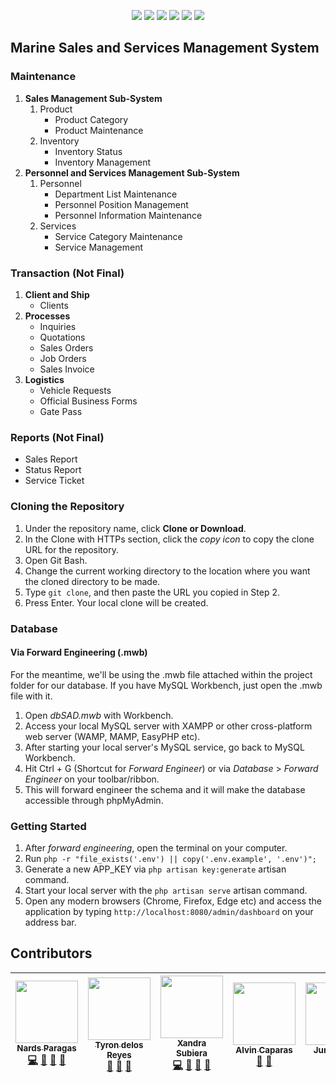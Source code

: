 <p align="center"><img src="https://img.shields.io/badge/phase-capstone-blue.svg"> <img src="https://img.shields.io/badge/estimated--progress-35%25-red.svg"></img> <a href=""><img src="https://img.shields.io/badge/issues-0-brightgreen.svg"></img></a> </img> <img src="https://img.shields.io/badge/maintenance-80%25-green.svg"></img> <img src="https://img.shields.io/badge/transactions-0%25-red.svg"></img> <img src="https://img.shields.io/badge/reports-0%25-red.svg"></img></p>

## Marine Sales and Services Management System

### Maintenance
1. **Sales Management Sub-System**
    1. Product
        - Product Category
        - Product Maintenance
    2. Inventory
        - Inventory Status
        - Inventory Management
2. **Personnel and Services Management Sub-System**
    1. Personnel
        - Department List Maintenance
        - Personnel Position Management
        - Personnel Information Maintenance
    2. Services
        - Service Category Maintenance
        - Service Management

### Transaction (Not Final)
1. **Client and Ship**
    - Clients
2. **Processes**
    - Inquiries
    - Quotations
    - Sales Orders
    - Job Orders
    - Sales Invoice
3. **Logistics**
    - Vehicle Requests
    - Official Business Forms
    - Gate Pass

### Reports (Not Final)
   - Sales Report
   - Status Report
   - Service Ticket

### Cloning the Repository
1. Under the repository name, click **Clone or Download**.
2. In the Clone with HTTPs section, click the *copy icon* to copy the clone URL for the repository.
3. Open Git Bash.
4. Change the current working directory to the location where you want the cloned directory to be made.
5. Type `git clone`, and then paste the URL you copied in Step 2.
6. Press Enter. Your local clone will be created.

### Database

#### Via Forward Engineering (.mwb)

For the meantime, we'll be using the .mwb file attached within the project folder for our database. If you have MySQL Workbench, just open the .mwb file with it.

1. Open *dbSAD.mwb* with Workbench.
2. Access your local MySQL server with XAMPP or other cross-platform web server (WAMP, MAMP, EasyPHP etc).
3. After starting your local server's MySQL service, go back to MySQL Workbench.
4. Hit Ctrl + G (Shortcut for *Forward Engineer*) or via *Database* > *Forward Engineer* on your toolbar/ribbon.
5. This will forward engineer the schema and it will make the database accessible through phpMyAdmin.

### Getting Started

1. After *forward engineering*, open the terminal on your computer.
2. Run `php -r "file_exists('.env') || copy('.env.example', '.env')";`
3. Generate a new APP_KEY via `php artisan key:generate` artisan command.
4. Start your local server with the `php artisan serve` artisan command.
5. Open any modern browsers (Chrome, Firefox, Edge etc) and access the application by typing `http://localhost:8080/admin/dashboard` on your address bar.

## Contributors

| [<img src="https://avatars1.githubusercontent.com/u/21337635?v=3" width="100px;"/><br /><sub>Nards Paragas</sub>](https://github.com/nardsqq)<br />[💻](https://github.com/nardsqq/Wagon/commits?author=nardsqq "Code") [🎨](#design-nardsqq "Design") [🐛](https://github.com/nardsqq/Wagon/commits?author=nardsqq "Bug reports") [💬](#question-nardsqq "Answering Questions") | [<img src="https://avatars0.githubusercontent.com/u/27922595?v=3" width="100px;"/><br /><sub>Tyron delos Reyes</sub>](https://github.com/tyrondelosreyes1231)<br />[📖](https://github.com/nardsqq/Wagon/commits?author=tyrondelosreyes1231 "Documentation") [💬](#question-tyrondelosreyes1231 "Answering Questions") [🐛](https://github.com/nardsqq/Wagon/commits?author=tyrondelosreyes1231 "Bug reports") | [<img src="https://scontent.fmnl3-1.fna.fbcdn.net/v/t1.0-9/12963893_1337384862944273_4644683256201767445_n.jpg?oh=e890a03312b6148b3c38ae4b2ec317f3&oe=59CC0A92" width="100px;"/><br /><sub>Xandra Subiera</sub>](https://github.com/Xandra03)<br />[💻](https://github.com/nardsqq/Wagon/commits?author=Xandra03 "Code") [🎨](#design-Xandra03 "Design") [📖](https://github.com/nardsqq/Wagon/commits?author=Xandra03 "Documentation")  [🐛](https://github.com/nardsqq/Wagon/commits?author=Xandra03 "Bug reports") | [<img src="https://scontent.fmnl3-1.fna.fbcdn.net/v/t1.0-9/13892371_1112048165505142_8867362947989032359_n.jpg?oh=75eaab617784701da7a70912891baff3&oe=5A118D57" width="100px;"/><br /><sub>Alvin Caparas</sub>](https://github.com/alvincaparas005)<br />[📖](https://github.com/nardsqq/Wagon/commits?author=alvincaparas005 "Documentation") [🐛](https://github.com/nardsqq/Wagon/commits?author=alvincaparas005 "Bug reports") | [<img src="https://scontent.fmnl3-1.fna.fbcdn.net/v/t1.0-9/15726514_1643689258990158_5520965767133423382_n.jpg?oh=a408f3a1875cb129acabe3b3e4e4c2d4&oe=5A07D6E2" width="100px;"/><br /><sub>Junelle Lim</sub>](https://github.com/junellelim)<br />[📖](https://github.com/nardsqq/Wagon/commits?author=junellelim "Documentation") [🐛](https://github.com/nardsqq/Wagon/commits?author=junellelim "Bug reports") | [<img src="https://avatars0.githubusercontent.com/u/20976789?v=3&s=460" width="100px;"/><br /><sub>Amiel Golosinda</sub>](https://github.com/vxzry)<br /> [🐛](https://github.com/nardsqq/Wagon/commits?author=vxzry "Bug reports") | [<img src="https://avatars3.githubusercontent.com/u/20827792?v=3&s=460" width="100px;"/><br /><sub>W. Moscoso</sub>](https://github.com/wandseu)<br /> [🐛](https://github.com/nardsqq/Wagon/commits?author=wandseu "Bug reports")
| :---: | :---: | :---: | :---: | :---: | :---: | :---: |
